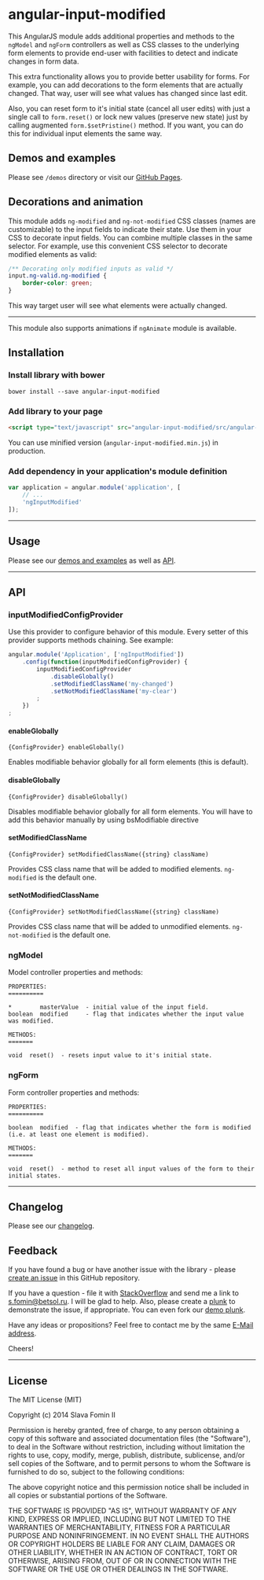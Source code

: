 # angular-input-modified

This AngularJS module adds additional properties and methods to the `ngModel` and `ngForm` controllers
as well as CSS classes to the underlying form elements
to provide end-user with facilities to detect and indicate changes in form data.

This extra functionality allows you to provide better usability for forms.
For example, you can add decorations to the form elements that are actually changed.
That way, user will see what values has changed since last edit.

Also, you can reset form to it's initial state (cancel all user edits) with just a single call to `form.reset()` or
lock new values (preserve new state) just by calling augmented `form.$setPristine()` method.
If you want, you can do this for individual input elements the same way.

## Demos and examples

Please see `/demos` directory or visit our [GitHub Pages][gh-pages]. 

## Decorations and animation

This module adds `ng-modified` and `ng-not-modified` CSS classes (names are customizable) to the input fields to indicate their state.
Use them in your CSS to decorate input fields. You can combine multiple classes in the same selector.
For example, use this convenient CSS selector to decorate modified elements as valid:

``` css
/** Decorating only modified inputs as valid */
input.ng-valid.ng-modified {
    border-color: green;
}
```

This way target user will see what elements were actually changed.

---

This module also supports animations if `ngAnimate` module is available.

## Installation

### Install library with bower

`bower install --save angular-input-modified`

### Add library to your page

``` html
<script type="text/javascript" src="angular-input-modified/src/angular-input-modified.js"></script>
```

You can use minified version (`angular-input-modified.min.js`) in production.

### Add dependency in your application's module definition

``` javascript
var application = angular.module('application', [
    // ...
    'ngInputModified'
]);
```

---

## Usage

Please see our [demos and examples](#demos-and-examples) as well as [API](#api).

---

## API

### inputModifiedConfigProvider

Use this provider to configure behavior of this module.
Every setter of this provider supports methods chaining.
See example:

``` javascript
angular.module('Application', ['ngInputModified'])
    .config(function(inputModifiedConfigProvider) {
        inputModifiedConfigProvider
            .disableGlobally()
            .setModifiedClassName('my-changed')
            .setNotModifiedClassName('my-clear')
        ;
    })
;
```

#### enableGlobally

`{ConfigProvider} enableGlobally()`
 
Enables modifiable behavior globally for all form elements (this is default).

#### disableGlobally
    
`{ConfigProvider} disableGlobally()`

Disables modifiable behavior globally for all form elements.
You will have to add this behavior manually by using bsModifiable directive

#### setModifiedClassName
                                        
`{ConfigProvider} setModifiedClassName({string} className)`

Provides CSS class name that will be added to modified elements.
`ng-modified` is the default one.

#### setNotModifiedClassName
                                        
`{ConfigProvider} setNotModifiedClassName({string} className)`

Provides CSS class name that will be added to unmodified elements.
`ng-not-modified` is the default one.

### ngModel

Model controller properties and methods:

    PROPERTIES:
    ==========
    
    *        masterValue  - initial value of the input field.
    boolean  modified     - flag that indicates whether the input value was modified.
    
    METHODS:
    =======
    
    void  reset()  - resets input value to it's initial state.

### ngForm

Form controller properties and methods:

    PROPERTIES:
    ==========

    boolean  modified  - flag that indicates whether the form is modified (i.e. at least one element is modified).
    
    METHODS:
    =======
    
    void  reset()  - method to reset all input values of the form to their initial states.

---

## Changelog

Please see our [changelog](changelog.md).

## Feedback

If you have found a bug or have another issue with the library - please [create an issue][new-issue] in this GitHub repository.

If you have a question - file it with [StackOverflow][so-ask] and send me a
link to [s.fomin@betsol.ru][email]. I will be glad to help.
Also, please create a [plunk][plunker] to demonstrate the issue, if appropriate.
You can even fork our [demo plunk][demo].

Have any ideas or propositions? Feel free to contact me by the same [E-Mail address][email].

Cheers!

---

## License

The MIT License (MIT)

Copyright (c) 2014 Slava Fomin II

Permission is hereby granted, free of charge, to any person obtaining a copy
of this software and associated documentation files (the "Software"), to deal
in the Software without restriction, including without limitation the rights
to use, copy, modify, merge, publish, distribute, sublicense, and/or sell
copies of the Software, and to permit persons to whom the Software is
furnished to do so, subject to the following conditions:

The above copyright notice and this permission notice shall be included in
all copies or substantial portions of the Software.

THE SOFTWARE IS PROVIDED "AS IS", WITHOUT WARRANTY OF ANY KIND, EXPRESS OR
IMPLIED, INCLUDING BUT NOT LIMITED TO THE WARRANTIES OF MERCHANTABILITY,
FITNESS FOR A PARTICULAR PURPOSE AND NONINFRINGEMENT. IN NO EVENT SHALL THE
AUTHORS OR COPYRIGHT HOLDERS BE LIABLE FOR ANY CLAIM, DAMAGES OR OTHER
LIABILITY, WHETHER IN AN ACTION OF CONTRACT, TORT OR OTHERWISE, ARISING FROM,
OUT OF OR IN CONNECTION WITH THE SOFTWARE OR THE USE OR OTHER DEALINGS IN
THE SOFTWARE.

  [so-ask]:    http://stackoverflow.com/questions/ask?tags=angularjs,javascript
  [email]:     mailto:s.fomin@betsol.ru
  [plunker]:   http://plnkr.co/
  [demo]:      http://plnkr.co/edit/g2MDXv81OOBuGo6ORvdt?p=preview
  [new-issue]: https://github.com/betsol/angular-input-modified/issues/new
  [gh-pages]:  http://betsol.github.io/angular-input-modified/
